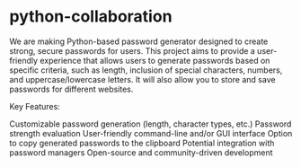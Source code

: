 # python-collaboration

We are making Python-based password generator designed to create strong, secure passwords for users. This project aims to provide a user-friendly experience that allows users to generate passwords based on specific criteria, such as length, inclusion of special characters, numbers, and uppercase/lowercase letters. It will also allow you to store and save passwords for different websites.


Key Features:

Customizable password generation (length, character types, etc.)
Password strength evaluation
User-friendly command-line and/or GUI interface
Option to copy generated passwords to the clipboard
Potential integration with password managers
Open-source and community-driven development
